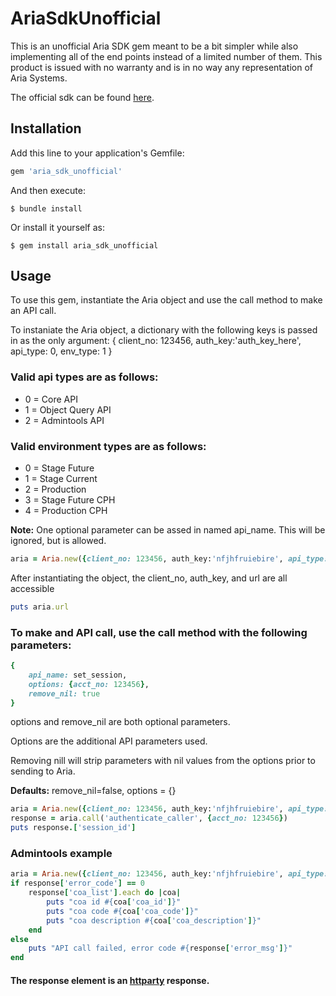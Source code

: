 # AriaSdkUnofficial

This is an unofficial Aria SDK gem meant to be a bit simpler while also implementing all of the end points instead of a limited number of them.
This product is issued with no warranty and is in no way any representation of Aria Systems.

The official sdk can be found [here](https://github.com/AriaSystems/ruby_sdk).
## Installation

Add this line to your application's Gemfile:

```ruby
gem 'aria_sdk_unofficial'
```

And then execute:

    $ bundle install

Or install it yourself as:

    $ gem install aria_sdk_unofficial

## Usage

To use this gem, instantiate the Aria object and use the call method to make an API call.

To instaniate the Aria object, a dictionary with the following keys is passed in as the only argument:
{
	client_no: 123456, 
	auth_key:'auth_key_here', 
	api_type: 0, 
	env_type: 1
}

### Valid api types are as follows:
* 0 = Core API
* 1 = Object Query API
* 2 = Admintools API

### Valid environment types are as follows:
* 0 = Stage Future
* 1 = Stage Current
* 2 = Production
* 3 = Stage Future CPH
* 4 = Production CPH

**Note:** One optional parameter can be assed in named api_name.  This will be ignored, but is allowed.

```ruby
aria = Aria.new({client_no: 123456, auth_key:'nfjhfruiebire', api_type: 0, env_type: 0})
```
After instantiating the object, the client_no, auth_key, and url are all accessible

```ruby
puts aria.url
```

### To make and API call,  use the call method with the following parameters:

```ruby
{
	api_name: set_session, 
	options: {acct_no: 123456}, 
	remove_nil: true
}
```

options and remove_nil are both optional parameters.

Options are the additional API parameters used.

Removing nill will strip parameters with nil values from the options prior to sending to Aria.

**Defaults:** remove_nil=false, options = {}

```ruby
aria = Aria.new({client_no: 123456, auth_key:'nfjhfruiebire', api_type: 0, env_type: 0})
response = aria.call('authenticate_caller', {acct_no: 123456})
puts response.['session_id']
```

### Admintools example
```ruby
aria = Aria.new({client_no: 123456, auth_key:'nfjhfruiebire', api_type: 2, env_type: 0})
if response['error_code'] == 0
	response['coa_list'].each do |coa|
		puts "coa id #{coa['coa_id']}"
		puts "coa code #{coa['coa_code']}"
		puts "coa description #{coa['coa_description']}"
	end
else
	puts "API call failed, error code #{response['error_msg']}"
end
```

#### The response element is an [httparty](https://github.com/jnunemaker/httparty) response.
